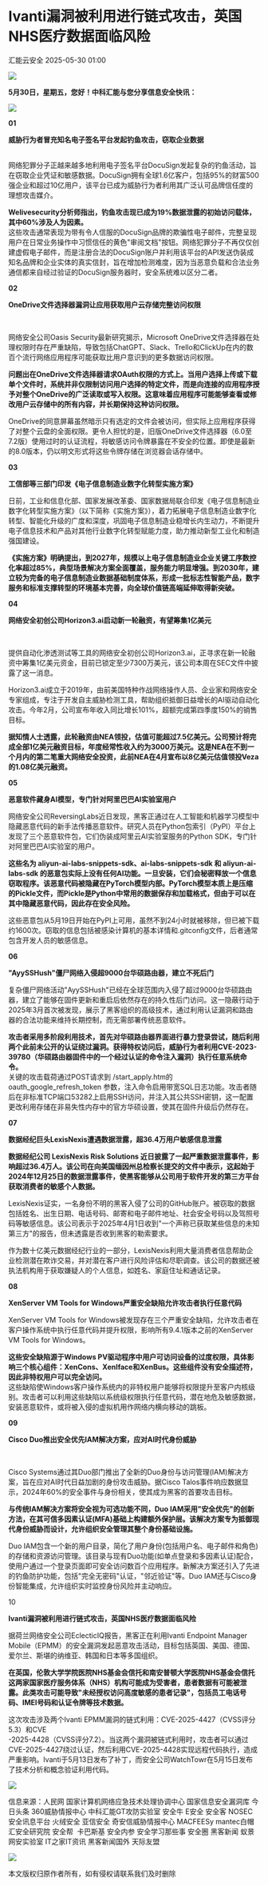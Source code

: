 #  Ivanti漏洞被利用进行链式攻击，英国NHS医疗数据面临风险   
 汇能云安全   2025-05-30 01:00  
  
![](https://mmbiz.qpic.cn/mmbiz_jpg/NSXvotEG4JwA6iae234BZTcVibeERibUSXzyUqTVmr8Ckic7MIh2uBicOicb4znHXbr1WIgd4NsmIeGl7SH0aypChztw/640?wx_fmt=jpeg&from=appmsg "")  
  
**5****月****30****日，星期五****，您好！中科汇能与您分享信息安全快讯：**  
  
![](https://mmbiz.qpic.cn/mmbiz_gif/NSXvotEG4JwfiaXQEToxjgUvW2c9NUa3NEB947F97nQwgzgSJw8S6EQRoMzP1poC9SHngBRMg8Zpa3dRXefIDeA/640?wx_fmt=gif&from=appmsg "")  
  
**01**  
  
  
**威胁行为者冒充知名电子签名平台发起钓鱼攻击，窃取企业数据**  
  
  
   
网络犯罪分子正越来越多地利用电子签名平台DocuSign发起复杂的钓鱼活动，旨在窃取企业凭证和敏感数据。DocuSign拥有全球1.6亿客户，包括95%的财富500强企业和超过10亿用户，该平台已成为威胁行为者利用其广泛认可品牌信任度的理想攻击媒介。  
  
**Welivesecurity分析师指出，钓鱼攻击现已成为19%数据泄露的初始访问载体，其中60%涉及人为因素。**  
这些攻击通常表现为带有令人信服的DocuSign品牌的欺骗性电子邮件，完整呈现用户在日常业务操作中习惯信任的黄色"审阅文档"按钮。网络犯罪分子不再仅仅创建虚假电子邮件，而是注册合法的DocuSign账户并利用该平台的API发送伪装成知名品牌和企业实体的真实信封，旨在增加检测难度，因为当恶意负载和合法业务通信都来自经过验证的DocuSign服务器时，安全系统难以区分二者。  
  
**02**  
  
**OneDrive文件选择器漏洞让应用获取用户云存储完整访问权限**  
  
      
  
网络安全公司Oasis Security最新研究揭示，Microsoft OneDrive文件选择器在处理权限时存在严重缺陷，导致包括ChatGPT、Slack、Trello和ClickUp在内的数百个流行网络应用程序可能获取比用户意识到的更多数据访问权限。  
  
**问题出在OneDrive文件选择器请求OAuth权限的方式上。当用户选择上传或下载单个文件时，系统并非仅限制访问用户选择的特定文件，而是向连接的应用程序授予对整个OneDrive的广泛读取或写入权限。这意味着应用程序可能能够查看或修改用户云存储中的所有内容，并长期保持这种访问权限。**  
  
OneDrive的同意屏幕虽然暗示只有选定的文件会被访问，但实际上应用程序获得了对整个云盘的全面权限。更令人担忧的是，旧版OneDrive文件选择器（6.0至7.2版）使用过时的认证流程，将敏感访问令牌暴露在不安全的位置。即使是最新的8.0版本，仍以明文形式将这些令牌存储在浏览器会话存储中。  
  
**03**  
  
**工信部等三部门印发《电子信息制造业数字化转型实施方案》**  
  
  
日前，工业和信息化部、国家发展改革委、国家数据局联合印发《电子信息制造业数字化转型实施方案》（以下简称《实施方案》），着力拓展电子信息制造业数字化转型、智能化升级的广度和深度，巩固电子信息制造业稳增长内生动力，不断提升电子信息技术和产品对其他行业数字化转型赋能力度，助力推动新型工业化和制造强国建设。   
  
**《实施方案》明确提出，到2027年，规模以上电子信息制造业企业关键工序数控化率超过85%，典型场景解决方案全面覆盖，服务能力明显增强。到2030年，建立较为完备的电子信息制造业数据基础制度体系，形成一批标志性智能产品，数字服务和标准支撑转型的环境基本完善，向全球价值链高端延伸取得新突破。**  
  
**04**  
  
  
**网络安全初创公司Horizon3.ai启动新一轮融资，有望筹集1亿美元**  
  
      
  
提供自动化渗透测试等工具的网络安全初创公司Horizon3.ai，正寻求在新一轮融资中筹集1亿美元资金，目前已锁定至少7300万美元，该公司本周在SEC文件中披露了这一消息。  
  
Horizon3.ai成立于2019年，由前美国特种作战网络操作人员、企业家和网络安全专家组成，专注于开发自主威胁检测工具，帮助组织抵御日益增长的AI驱动自动化攻击。今年2月，公司宣布年收入同比增长101%，超额完成第四季度150%的销售目标。  
  
**据知情人士透露，此轮融资由NEA领投，估值可能超过7.5亿美元。公司预计将完成全部1亿美元融资目标，年度经常性收入约为3000万美元。这是NEA在不到一个月内的第二笔重大网络安全投资，此前NEA在4月宣布以8亿美元估值领投Veza的1.08亿美元融资。**  
  
**05**  
  
**恶意软件藏身AI模型，专门针对阿里巴巴AI实验室用户**  
  
  
网络安全公司ReversingLabs近日发现，黑客正通过在人工智能和机器学习模型中隐藏恶意代码的新手法传播恶意软件。研究人员在Python包索引（PyPI）平台上发现了三个恶意软件包，它们伪装成阿里云AI实验室服务的Python SDK，专门针对阿里巴巴AI实验室的用户。  
  
**这些名为 aliyun-ai-labs-snippets-sdk、ai-labs-snippets-sdk 和 aliyun-ai-labs-sdk 的恶意包实际上没有任何AI功能。一旦安装，它们会秘密释放一个信息窃取程序。该恶意代码被隐藏在PyTorch模型内部。PyTorch模型本质上是压缩的Pickle文件，而Pickle是Python中常用的数据保存和加载格式，但由于可以在其中隐藏恶意代码，因此存在安全风险。**  
  
这些恶意包从5月19日开始在PyPI上可用，虽然不到24小时就被移除，但已被下载约1600次。窃取的信息包括被感染计算机的基本详情和.gitconfig文件，后者通常包含开发人员的敏感信息。  
  
**06**  
  
**"AyySSHush"僵尸网络入侵超9000台华硕路由器，建立不死后门**  
  
  
复杂僵尸网络活动"AyySSHush"已经在全球范围内入侵了超过9000台华硕路由器，建立了能够在固件更新和重启后依然存在的持久性后门访问。这一隐蔽行动于2025年3月首次被发现，展示了黑客组织的高级技术，通过利用认证漏洞和路由器的合法功能来维持长期控制，而无需部署传统恶意软件。  
  
**攻击者采用多阶段利用技术，首先对华硕路由器界面进行暴力登录尝试，随后利用两个此前未公开的认证绕过漏洞。获得特权访问后，威胁行为者利用CVE-2023-39780（华硕路由器固件中的一个经过认证的命令注入漏洞）执行任意系统命令。**  
关键的攻击载荷通过POST请求到 /start_apply.htm的oauth_google_refresh_token 参数，注入命令启用带宽SQL日志功能。攻击者随后在非标准TCP端口53282上启用SSH访问，并注入其公共SSH密钥，这一配置更改利用存储在非易失性内存中的官方华硕设置，使其在固件升级后仍然存在。  
  
**07**  
  
**数据经纪巨头LexisNexis遭遇数据泄露，超36.4万用户敏感信息泄露**  
  
  
**数据经纪公司 LexisNexis Risk Solutions 近日披露了一起严重数据泄露事件，影响超过36.4万人。该公司在向美国缅因州总检察长提交的文件中表示，这起始于2024年12月25日的数据泄露事件，使黑客能够从公司用于软件开发的第三方平台获取消费者的敏感个人数据。**  
  
LexisNexis证实，一名身份不明的黑客入侵了公司的GitHub账户。被窃取的数据包括姓名、出生日期、电话号码、邮寄和电子邮件地址、社会安全号码以及驾照号码等敏感信息。该公司表示于2025年4月1日收到"一个声称已获取某些信息的未知第三方"的报告，但未透露是否收到黑客的勒索要求。  
  
作为数十亿美元数据经纪行业的一部分，LexisNexis利用大量消费者信息帮助企业检测潜在欺诈交易，并对潜在客户进行风险评估和尽职调查。该公司的数据还被执法机构用于获取嫌疑人的个人信息，如姓名、家庭住址和通话记录。  
  
**08**  
  
**XenServer VM Tools for Windows严重安全缺陷允许攻击者执行任意代码**  
  
  
XenServer VM Tools for Windows被发现存在三个严重安全缺陷，允许攻击者在客户操作系统中执行任意代码并提升权限，影响所有9.4.1版本之前的XenServer VM Tools for Windows。  
  
**这些安全缺陷源于Windows PV驱动程序中用户可访问设备的过度权限，具体影响三个核心组件：XenCons、XenIface和XenBus。这些组件没有安全描述符，因此非特权用户可以完全访问。**  
这些缺陷使Windows客户操作系统内的非特权用户能够将权限提升至客户内核级别。攻击者可以利用这些缺陷以系统级权限执行任意代码，潜在地危及敏感数据，安装恶意软件，或将被入侵的虚拟机用作网络内横向移动的跳板。  
  
**09**  
  
**Cisco Duo推出安全优先IAM解决方案，应对AI时代身份威胁**  
  
     
  
Cisco Systems通过其Duo部门推出了全新的Duo身份与访问管理(IAM)解决方案，旨在应对AI时代日益加剧的身份攻击威胁。据Cisco Talos事件响应数据显示，2024年60%的安全事件与身份相关，使其成为黑客的首要攻击目标。  
  
**与传统IAM解决方案将安全视为可选功能不同，Duo IAM采用"安全优先"的创新方法，在其可信多因素认证(MFA)基础上构建额外保护层。该解决方案专为抵御现代身份威胁而设计，允许组织安全管理其整个身份基础设施。**  
  
Duo IAM包含一个新的用户目录，简化了用户身份(包括用户名、电子邮件和角色)的存储和资源访问管理。该目录与现有Duo功能(如单点登录和多因素认证)配合，使用户通过一个登录页面即可安全访问数百个应用程序。新解决方案还引入了先进的钓鱼防护功能，包括"完全无密码"认证，"邻近验证"等。Duo IAM还与Cisco身份智能集成，允许组织实时监控身份风险并主动响应。  
  
10  
  
**Ivanti漏洞被利用进行链式攻击，英国NHS医疗数据面临风险**  
  
  
据荷兰网络安全公司EclecticIQ报告，黑客正在利用Ivanti Endpoint Manager Mobile（EPMM）的安全漏洞发起恶意攻击活动，目标包括英国、美国、德国、爱尔兰、斯堪的纳维亚、韩国和日本等多国组织。  
  
**在英国，伦敦大学学院医院NHS基金会信托和南安普顿大学医院NHS基金会信托这两家国家医疗服务体系（NHS）机构可能成为受害者，患者数据有可能被泄露。此类攻击可能导致"未经授权访问高度敏感的患者记录"，包括员工电话号码、IMEI号码和认证令牌等技术数据。**  
  
这次攻击涉及两个Ivanti EPMM漏洞的链式利用：CVE-2025-4427（CVSS评分5.3）和CVE  
-2025-4428（CVSS评分7.2）。当这两个漏洞被链式利用时，攻击者可以通过CVE-2025-4427绕过认证，然后利用CVE-2025-4428实现远程代码执行，造成严重影响。Ivanti于5月13日发布了补丁，而安全公司WatchTowr在5月15日发布了技术分析和概念验证利用代码。  
  
![](https://mmbiz.qpic.cn/mmbiz_gif/NSXvotEG4JwfiaXQEToxjgUvW2c9NUa3NWqTZsBeeiczR9vHiaV2KRuVEYMXd4e5CRsibIEsc32xZQZ2uugaMYaSXg/640?wx_fmt=gif&from=appmsg "")  
  
信息来源：人民网 国家计算机网络应急技术处理协调中心 国家信息安全漏洞库 今日头条 360威胁情报中心 中科汇能GT攻防实验室 安全牛 E安全 安全客 NOSEC安全讯息平台 火绒安全 亚信安全 奇安信威胁情报中心 MACFEESy mantec白帽汇安全研究院 安全帮  卡巴斯基 安全内参 安全学习那些事 安全圈 黑客新闻 蚁景网安实验室 IT之家IT资讯 黑客新闻国外 天际友盟  
  
![](https://mmbiz.qpic.cn/mmbiz_png/NSXvotEG4Jy8LNPtUFy94c9CGG0ASQqK4WcEDppBOWoymg5KyMOPPy14tftLVEgIibMlwuvsTjffaicjlVtficB2A/640?wx_fmt=png&from=appmsg "")  
  
本文版权归原作者所有，如有侵权请联系我们及时删除  
  
